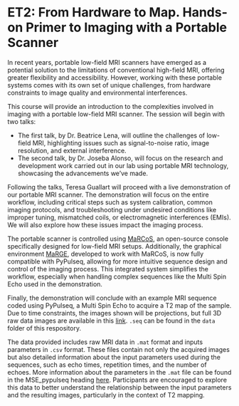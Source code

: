 # ET2: From Hardware to Map. Hands-on Primer to Imaging with a Portable Scanner

In recent years, portable low-field MRI scanners have emerged as a potential solution to the limitations of conventional high-field MRI, offering greater flexibility and accessibility. However, working with these portable systems comes with its own set of unique challenges, from hardware constraints to image quality and environmental interferences.

This course will provide an introduction to the complexities involved in imaging with a portable low-field MRI scanner. The session will begin with two talks:

- The first talk, by Dr. Beatrice Lena, will outline the challenges of low-field MRI, highlighting issues such as signal-to-noise ratio, image resolution, and external interference.
- The second talk, by Dr. Joseba Alonso, will focus on the research and development work carried out in our lab using portable MRI technology, showcasing the advancements we’ve made.

Following the talks, Teresa Guallart will proceed with a live demonstration of our portable MRI scanner. The demonstration will focus on the entire workflow, including critical steps such as system calibration, common imaging protocols, and troubleshooting under undesired conditions like improper tuning, mismatched coils, or electromagnetic interferences (EMIs). We will also explore how these issues impact the imaging process.

The portable scanner is controlled using [MaRCoS](https://analyticalsciencejournals.onlinelibrary.wiley.com/doi/full/10.1002/nbm.4825), an open-source console specifically designed for low-field MRI setups. Additionally, the graphical environment [MaRGE](https://www.sciencedirect.com/science/article/pii/S1090780724000466?via%3Dihub), developed to work with MaRCoS, is now fully compatible with PyPulseq, allowing for more intuitive sequence design and control of the imaging process. This integrated system simplifies the workflow, especially when handling complex sequences like the Multi Spin Echo used in the demonstration.

Finally, the demonstration will conclude with an example MRI sequence coded using PyPulseq, a Multi Spin Echo to acquire a T2 map of the sample. Due to time constraints, the images shown will be projections, but full 3D raw data images are available in this [link](https://upvedues-my.sharepoint.com/:u:/g/personal/joalgui2_upv_edu_es/EQsBL9nxeypKulMrUOwmrbcBzFE96ZIHGkKYwEb7L7UcNg?e=9HtJ5k). `.seq` can be found in the `data` folder of this respository.

The data provided includes raw MRI data in `.mat` format and inputs parameters in `.csv` format. These files contain not only the acquired images but also detailed information about the input parameters used during the sequences, such as echo times, repetition times, and the number of echoes. More information about the parameters in the `.mat` file can be found in the MSE_pypulseq heading [here](https://github.com/josalggui/MaRGE/wiki/Raw-Data-structure). Participants are encouraged to explore this data to better understand the relationship between the input parameters and the resulting images, particularly in the context of T2 mapping.
